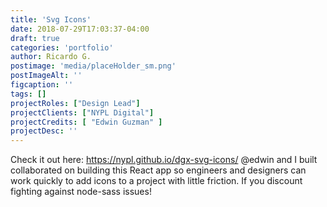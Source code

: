 ```yaml
---
title: 'Svg Icons'
date: 2018-07-29T17:03:37-04:00
draft: true
categories: 'portfolio'
author: Ricardo G.
postimage: 'media/placeHolder_sm.png'
postImageAlt: ''
figcaption: ''
tags: []
projectRoles: ["Design Lead"]
projectClients: ["NYPL Digital"]
projectCredits: [ "Edwin Guzman" ]
projectDesc: ''
---
```


Check it out here: https://nypl.github.io/dgx-svg-icons/
@edwin and I built collaborated on building this React app so engineers and designers can work quickly to add icons to a project with little friction. If you discount fighting against node-sass issues!
